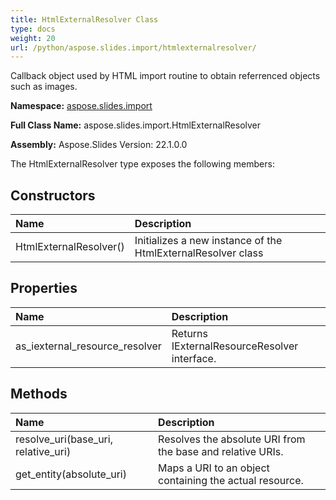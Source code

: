 ```yaml
---
title: HtmlExternalResolver Class
type: docs
weight: 20
url: /python/aspose.slides.import/htmlexternalresolver/
---
```


Callback object used by HTML import routine to obtain referrenced objects such as images.

**Namespace:** [aspose.slides.import](/python/aspose.slides.import/)

**Full Class Name:** aspose.slides.import.HtmlExternalResolver

**Assembly:**  Aspose.Slides Version: 22.1.0.0

The HtmlExternalResolver type exposes the following members:
## **Constructors**
|**Name**|**Description**|
| :- | :- |
|HtmlExternalResolver()|Initializes a new instance of the HtmlExternalResolver class|
## **Properties**
|**Name**|**Description**|
| :- | :- |
|as_iexternal_resource_resolver|Returns IExternalResourceResolver interface.|
## **Methods**
|**Name**|**Description**|
| :- | :- |
|resolve_uri(base_uri, relative_uri)|Resolves the absolute URI from the base and relative URIs.|
|get_entity(absolute_uri)|Maps a URI to an object containing the actual resource.|
